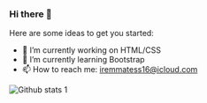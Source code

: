 ### Hi there 👋


Here are some ideas to get you started:

- 🔭 I’m currently working on HTML/CSS
- 🌱 I’m currently learning Bootstrap
- 📫 How to reach me: iremmatess16@icloud.com


![Github stats 1](https://github-readme-stats.vercel.app/api?username=irematess&show_icons=true&theme=gradient)

